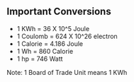## Important Conversions

* 1 KWh = 36 X 10^5 Joule
* 1 Coulomb = 624 X 10^26 electron
* 1 Calorie = 4.186 Joule
* 1 Wh = 860 Calorie
* 1 hp = 746 Watt

Note: 1 Board of Trade Unit means 1 KWh


